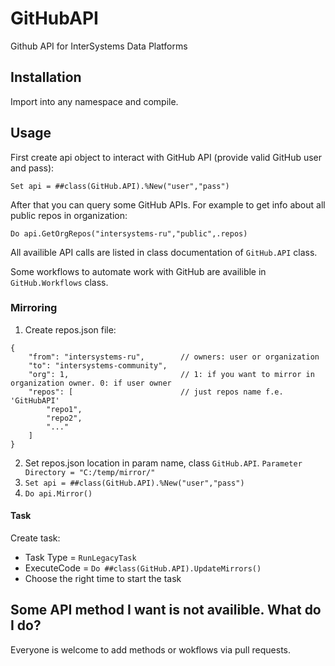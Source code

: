 # GitHubAPI
Github API for InterSystems Data Platforms

## Installation

Import into any namespace and compile.

## Usage

First create api object to interact with GitHub API (provide valid GitHub user and pass):

`Set api = ##class(GitHub.API).%New("user","pass")`

After that you can query some GitHub APIs. For example to get info about all public repos in organization:

`Do api.GetOrgRepos("intersystems-ru","public",.repos)`

All availible API calls are listed in class documentation of `GitHub.API` class.

Some workflows to automate work with GitHub are availible in `GitHub.Workflows` class.

### Mirroring

1. Create repos.json file: 

```
{
    "from": "intersystems-ru",        // owners: user or organization
    "to": "intersystems-community",
    "org": 1,                         // 1: if you want to mirror in organization owner. 0: if user owner 
    "repos": [                        // just repos name f.e. 'GitHubAPI'
        "repo1",  
        "repo2",
        "..."
    ]
}
```

2. Set repos.json location in param name, class `GitHub.API`. `Parameter Directory = "C:/temp/mirror/"`
3. `Set api = ##class(GitHub.API).%New("user","pass")`
4. `Do api.Mirror()`

#### Task

Create task:
- Task Type = `RunLegacyTask`
- ExecuteCode = `Do ##class(GitHub.API).UpdateMirrors()`
- Choose the right time to start the task


## Some API method I want is not availible. What do I do?
Everyone is welcome to add methods or wokflows via pull requests.
